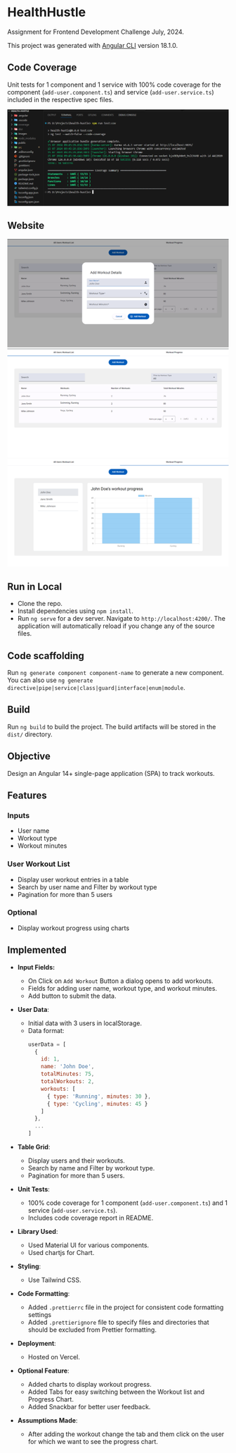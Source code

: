 # HealthHustle

Assignment for Frontend Development Challenge July, 2024.

This project was generated with [Angular CLI](https://github.com/angular/angular-cli) version 18.1.0.

## Code Coverage

Unit tests for 1 component and 1 service with 100% code coverage for the component (`add-user.component.ts`) and service (`add-user.service.ts`) included in the respective spec files.

![alt text](images/coverage.png)

## Website

![alt text](images/image.png)
![alt text](images/image-1.png)
![alt text](images/image-2.png)

## Run in Local

- Clone the repo.
- Install dependencies using `npm install`.
- Run `ng serve` for a dev server. Navigate to `http://localhost:4200/`. The application will automatically reload if you change any of the source files.

## Code scaffolding

Run `ng generate component component-name` to generate a new component. You can also use `ng generate directive|pipe|service|class|guard|interface|enum|module`.

## Build

Run `ng build` to build the project. The build artifacts will be stored in the `dist/` directory.

## Objective

Design an Angular 14+ single-page application (SPA) to track workouts.

## Features

### Inputs

- User name
- Workout type
- Workout minutes

### User Workout List

- Display user workout entries in a table
- Search by user name and Filter by workout type
- Pagination for more than 5 users

### Optional

- Display workout progress using charts

## Implemented

- **Input Fields:**
  - On Click on `Add Workout` Button a dialog opens to add workouts.
  - Fields for adding user name, workout type, and workout minutes.
  - Add button to submit the data.
- **User Data**:
  - Initial data with 3 users in localStorage.
  - Data format:
    ```js
    userData = [
      {
        id: 1,
        name: 'John Doe',
        totalMinutes: 75,
        totalWorkouts: 2,
        workouts: [
          { type: 'Running', minutes: 30 },
          { type: 'Cycling', minutes: 45 }
        ]
      },
      ...
    ]
    ```
- **Table Grid**:
  - Display users and their workouts.
  - Search by name and Filter by workout type.
  - Pagination for more than 5 users.
- **Unit Tests**:
  - 100% code coverage for 1 component (`add-user.component.ts`) and 1 service (`add-user.service.ts`).
  - Includes code coverage report in README.
- **Library Used**:

  - Used Material UI for various components.
  - Used chartjs for Chart.

- **Styling**:
  - Use Tailwind CSS.
 
- **Code Formatting**:
  - Added `.prettierrc` file in the project for consistent code formatting settings
  - Added `.prettierignore` file to specify files and directories that should be excluded from Prettier formatting.

- **Deployment**:

  - Hosted on Vercel.

- **Optional Feature**:

  - Added charts to display workout progress.
  - Added Tabs for easy switching between the Workout list and Progress Chart.
  - Added Snackbar for better user feedback.

- **Assumptions Made**:
  - After adding the workout change the tab and them click on the user for which we want to see the progress chart.
